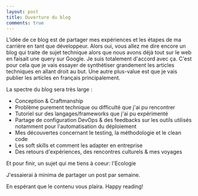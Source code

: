 ```yaml
---
layout: post
title: Ouverture du blog
comments: true
---
```


L'idée de ce blog est de partager mes expériences et les étapes de ma carrière en tant que développeur.
Alors oui, vous allez me dire encore un blog qui traite de sujet technique alors que nous avons déjà tout sur le web en faisait une query sur Google.
Je suis totalement d'accord avec ça. C'est pour cela que je vais essayer de synthétiser grandement les articles techniques en allant droit au but. Une autre plus-value est que je vais publier les articles en français principalement.

La spectre du blog sera très large :

- Conception & Craftmanship
- Problème purement technique ou difficulté que j'ai pu rencontrer
- Tutoriel sur des langages/frameworks que j'ai pu expérimenté
- Partage de configuration DevOps & des feedbacks sur les outils utilisés notamment pour l'automatisation du déploiement
- Mes découvertes concernant le testing, la méthodologie et le clean code
- Les soft skills et comment les adapter en entreprise
- Des retours d'expériences, des rencontres culturels & mes voyages

Et pour finir, un sujet qui me tiens à coeur: l'Ecologie

J'essaierai à minima de partager un post par semaine.

En espérant que le contenu vous plaira.
Happy reading!
